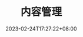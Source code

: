 ---
title: 内容管理
date: 2023-02-24T17:27:22+08:00
description: 了解如何在 FixIt 主题中快速，直观地创建和组织内容。
keywords:
  - Hugo
  - FixIt
  - 内容管理
menu:
  main:
    title: 了解如何在 FixIt 主题中快速，直观地创建和组织内容。
    parent: documentation
    weight: 4
    params:
      icon: fa-brands fa-readme
---